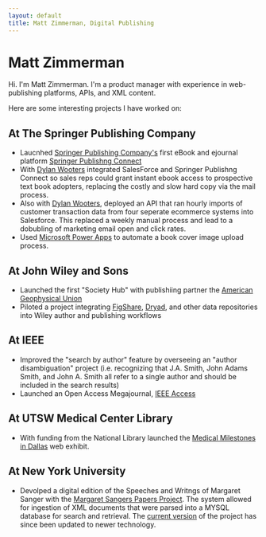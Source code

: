 ```yaml
---
layout: default
title: Matt Zimmerman, Digital Publishing
---
```

# Matt Zimmerman

Hi. I'm Matt Zimmerman. I'm a product manager with experience in web-publishing platforms, APIs, and XML content.

Here are some interesting projects I have worked on:

## At The Springer Publishing Company
* Laucnhed [Springer Publishing Company's](https://www.springerpub.com/) first eBook and ejournal platform [Springer Publishng Connect](http://connect.springerpub.com)
* With [Dylan Wooters](https://dylanwooters.com/index.html) integrated SalesForce and Springer Publishng Connect so sales reps could grant instant ebook access to prospective text book adopters, replacing the costly and slow hard copy via the mail process.
* Also with [Dylan Wooters](https://dylanwooters.com/index.html), deployed an API that ran hourly imports of customer transaction data from four seperate ecommerce systems into Salesforce. This replaced a weekly manual process and lead to a dobubling of marketing email open and click rates.
* Used [Microsoft Power Apps](https://www.microsoft.com/en-us/power-platform/products/power-apps) to automate a book cover image upload process.

## At John Wiley and Sons
* Launched the first "Society Hub" with publishiing partner the [American Geophysical Union](https://agupubs.onlinelibrary.wiley.com/) 
* Piloted a project integrating [FigShare](https://figshare.com/), [Dryad](https://datadryad.org/stash), and other data repositories into Wiley author and publishing workflows

## At IEEE 
* Improved the "search by author" feature by overseeing an "author disambiguation" project (i.e. recognizing that J.A. Smith, John Adams Smith, and John A. Smith all refer to a single author and should be included in the search results)
* Launched an Open Access Megajournal, [IEEE Access](https://ieeexplore.ieee.org/xpl/RecentIssue.jsp?punumber=6287639)

## At UTSW Medical Center Library
* With funding from the National Library launched the [Medical Milestones in Dallas](https://utswlibrary.omeka.net/exhibits/show/milestones/intro) web exhibit.

## At New York University
* Devolped a digital edition of the Speeches and Writngs of Margaret Sanger with the [Margaret Sangers Papers Project](https://m-sanger.org/welcome). The system allowed for ingestion of XML documents that were parsed into a MYSQL database for search and retrieval. The [current version](https://m-sanger.org/digi) of the project has since been updated to newer technology.
